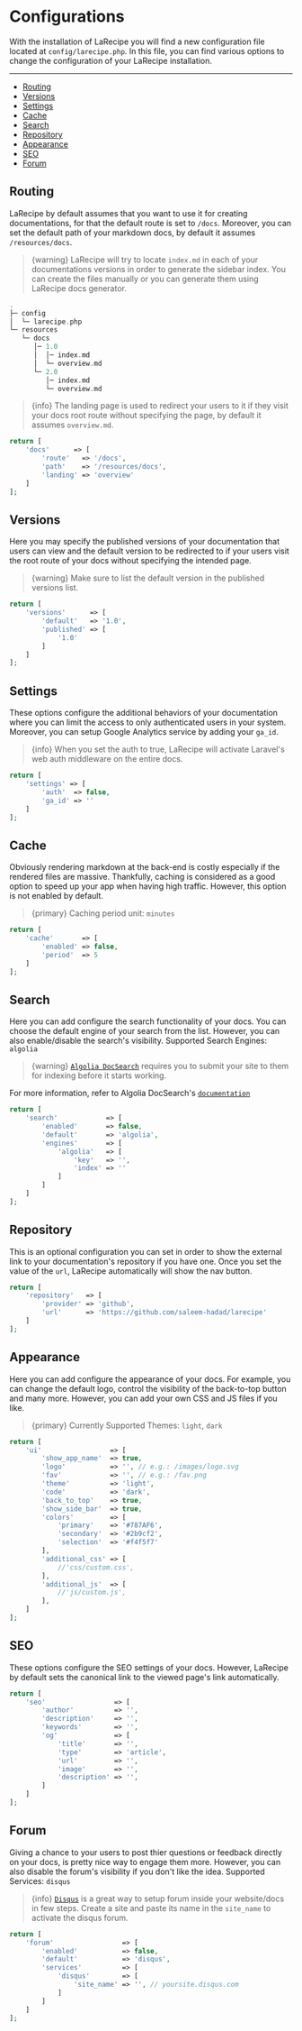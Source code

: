 # Configurations

With the installation of LaRecipe you will find a new configuration file located at `config/larecipe.php`.
In this file, you can find various options to change the configuration of your LaRecipe installation.

---

- [Routing](#routing)
- [Versions](#versions)
- [Settings](#settings)
- [Cache](#cache)
- [Search](#search)
- [Repository](#repository)
- [Appearance](#ui)
- [SEO](#seo)
- [Forum](#forum)

<a name="routing"></a>
## Routing

LaRecipe by default assumes that you want to use it for creating documentations, for that the default route is set to `/docs`. Moreover, you can set the default path of your markdown docs, by default it assumes `/resources/docs`.

> {warning} LaRecipe will try to locate `index.md` in each of your documentations versions in order to generate the sidebar index. You can create the files manually or you can generate them using LaRecipe docs generator.

```php
.
├─ config
│  └─ larecipe.php
└─ resources
   └─ docs
      │─ 1.0
      │  │─ index.md
      │  └─ overview.md
      └─ 2.0
         │─ index.md
         └─ overview.md
```

> {info} The landing page is used to redirect your users to it if they visit your docs root route without specifying the page, by default it assumes `overview.md`.

```php
return [
    'docs'      => [
        'route'   => '/docs',
        'path'    => '/resources/docs',
        'landing' => 'overview'
    ]
];
```

<a name="versions"></a>
## Versions

Here you may specify the published versions of your documentation that users can view and the default version to be redirected to if your users visit the root route of your docs without specifying the intended page.

> {warning} Make sure to list the default version in the published versions list.

```php
return [
    'versions'      => [
        'default'   => '1.0',
        'published' => [
            '1.0'
        ]
    ]
];
```

<a name="settings"></a>
## Settings

These options configure the additional behaviors of your documentation where you can limit the access to only authenticated users in your system. Moreover, you can setup Google Analytics service by adding your `ga_id`.

> {info} When you set the auth to true, LaRecipe will activate Laravel's web auth middleware on the entire docs.

```php
return [
    'settings' => [
        'auth'  => false,
        'ga_id' => ''
    ]
];
```

<a name="cache"></a>
## Cache

Obviously rendering markdown at the back-end is costly especially if the rendered files are massive. Thankfully, caching is considered as a good option to speed up your app when having high traffic. However, this option is not enabled by default.

> {primary} Caching period unit: `minutes`

```php
return [
    'cache'       => [
        'enabled' => false,
        'period'  => 5
    ]
];
```

<a name="search"></a>
## Search

Here you can add configure the search functionality of your docs. You can choose the default engine of your search from the list. However, you can also enable/disable the search's visibility. Supported Search Engines: `algolia`

> {warning} [`Algolia DocSearch`](https://community.algolia.com/docsearch/) requires you to submit your site to them for indexing before it starts working.

For more information, refer to Algolia DocSearch's [`documentation`](https://community.algolia.com/docsearch/what-is-docsearch.html)

```php
return [
    'search'            => [
        'enabled'       => false,
        'default'       => 'algolia',
        'engines'       => [
            'algolia'   => [
                'key'   => '',
                'index' => ''
            ]
        ]
    ]
];
```

<a name="repository"></a>
## Repository

This is an optional configuration you can set in order to show the external link to your documentation's repository if you have one. Once you set the value of the `url`, LaRecipe automatically will show the nav button.

```php
return [
    'repository'   => [
        'provider' => 'github',
        'url'      => 'https://github.com/saleem-hadad/larecipe'
    ]
];
```

<a name="ui"></a>
## Appearance

Here you can add configure the appearance of your docs. For example, you can change the default logo, control the visibility of the back-to-top button and many more. However, you can add your own CSS and JS files if you like.

> {primary} Currently Supported Themes: `light`, `dark`

```php
return [
    'ui'                 => [
        'show_app_name'  => true,
        'logo'           => '', // e.g.: /images/logo.svg
        'fav'            => '', // e.g.: /fav.png
        'theme'          => 'light',
        'code'           => 'dark',
        'back_to_top'    => true,
        'show_side_bar'  => true,
        'colors'         => [
            'primary'    => '#787AF6',
            'secondary'  => '#2b9cf2',
            'selection'  => '#f4f5f7'
        ],
        'additional_css' => [
            //'css/custom.css',
        ],
        'additional_js'  => [
            //'js/custom.js',
        ],
    ]
];
```

<a name="seo"></a>
## SEO

These options configure the SEO settings of your docs. However, LaRecipe by default sets the canonical link to the viewed page's link automatically.

```php
return [
    'seo'                 => [
        'author'          => '',
        'description'     => '',
        'keywords'        => '',
        'og'              => [
            'title'       => '',
            'type'        => 'article',
            'url'         => '',
            'image'       => '',
            'description' => '',
        ]
    ]
];
```

<a name="forum"></a>
## Forum

Giving a chance to your users to post thier questions or feedback directly on your docs, is pretty nice way to engage them more. However, you can also disable the forum's visibility if you don't like the idea. Supported Services: `disqus`

> {info} [`Disqus`](https://disqus.com/) is a great way to setup forum inside your website/docs in few steps. Create a site and paste its name in the `site_name` to activate the disqus forum.

```php
return [
    'forum'                 => [
        'enabled'           => false,
        'default'           => 'disqus',
        'services'          => [
            'disqus'        => [
                'site_name' => '', // yoursite.disqus.com
            ]
        ]
    ]
];
```